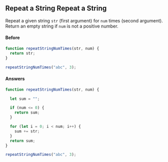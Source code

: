 ## Repeat a String Repeat a String
Repeat a given string `str` (first argument) for `num` times (second argument). Return an empty string if `num` is not a positive number.


#### Before
```javascript
function repeatStringNumTimes(str, num) {
  return str;
}

repeatStringNumTimes("abc", 3);

```

#### Answers

```javascript
function repeatStringNumTimes(str, num) {

  let sum = "";

  if (num <= 0) {
    return sum;
  }

  for (let i = 0; i < num; i++) {
    sum += str;
  }
  return sum;
}

repeatStringNumTimes("abc", 3);

```